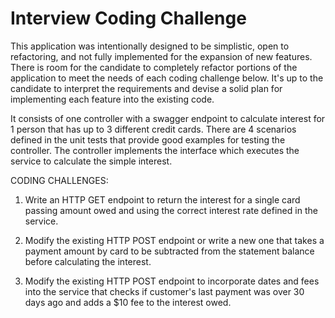 # Interview Coding Challenge
This application was intentionally designed to be simplistic, open to refactoring, and not fully implemented for the expansion of new features. There is room for the candidate to completely refactor portions of the application to meet the needs of each coding challenge below. It's up to the candidate to interpret the requirements and devise a solid plan for implementing each feature into the existing code.

It consists of one controller with a swagger endpoint to calculate interest for 1 person that has up to 3 different credit cards. There are 4 scenarios defined in the unit tests that provide good examples for testing the controller. The controller implements the interface which executes the service to calculate the simple interest.

CODING CHALLENGES:

1. Write an HTTP GET endpoint to return the interest for a single card passing amount owed and using the correct interest rate defined in the service.
 
2. Modify the existing HTTP POST endpoint or write a new one that takes a payment amount by card to be subtracted from the statement balance before calculating the interest.

3. Modify the existing HTTP POST endpoint to incorporate dates and fees into the service that checks if customer's last payment was over 30 days ago and adds a $10 fee to the interest owed.
